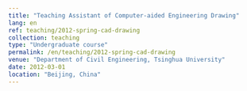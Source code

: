 ```yaml
---
title: "Teaching Assistant of Computer-aided Engineering Drawing"
lang: en
ref: teaching/2012-spring-cad-drawing
collection: teaching
type: "Undergraduate course"
permalink: /en/teaching/2012-spring-cad-drawing
venue: "Department of Civil Engineering, Tsinghua University"
date: 2012-03-01
location: "Beijing, China"
---
```


